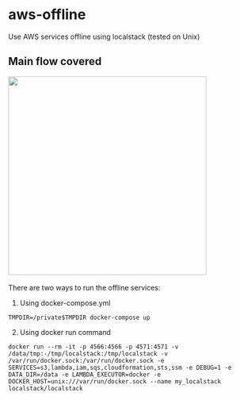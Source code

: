 # aws-offline
Use AWS services offline using localstack (tested on Unix)

<h2>Main flow covered</h2>

<img src="https://user-images.githubusercontent.com/6856894/120879674-b54dfd00-c5e2-11eb-9197-a714455eec24.png" width="400" />
<br />
<br />
There are two ways to run the offline services:

1. Using docker-compose.yml
```
TMPDIR=/private$TMPDIR docker-compose up
```

2. Using docker run command

```
docker run --rm -it -p 4566:4566 -p 4571:4571 -v /data/tmp:-/tmp/localstack:/tmp/localstack -v /var/run/docker.sock:/var/run/docker.sock -e SERVICES=s3,lambda,iam,sqs,cloudformation,sts,ssm -e DEBUG=1 -e DATA_DIR=/data -e LAMBDA_EXECUTOR=docker -e DOCKER_HOST=unix:///var/run/docker.sock --name my_localstack localstack/localstack
```

